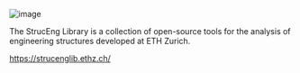 ![image](https://user-images.githubusercontent.com/2311941/216575998-ad2a09fe-27f4-4014-92d0-aec153c958ef.png)

The StrucEng Library is a collection of open-source tools for the analysis of engineering structures developed at ETH Zurich.

https://strucenglib.ethz.ch/
